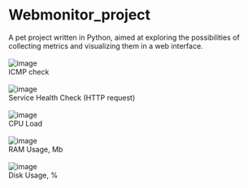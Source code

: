# Webmonitor_project

A pet project written in Python, aimed at exploring the possibilities of collecting metrics and visualizing them in a web interface.\
\
![image](https://github.com/KoctGT/Webmonitor_project/assets/104903440/cd101efc-c24a-4803-a5fe-b29e64b89b09) \
ICMP check\
\
![image](https://github.com/KoctGT/Webmonitor_project/assets/104903440/00f34f89-15b4-4d02-b9e2-2d3719898d07) \
Service Health Check (HTTP request) \
\
![image](https://github.com/KoctGT/Webmonitor_project/assets/104903440/696580a5-caae-4d16-b366-4c5b1d459a9f) \
CPU Load \
\
![image](https://github.com/KoctGT/Webmonitor_project/assets/104903440/5d20d66c-ae75-4ca3-9af5-416d90f20b00) \
RAM Usage, Mb \
\
![image](https://github.com/KoctGT/Webmonitor_project/assets/104903440/cd9050c8-49ca-4701-8df9-8f3f034e5a2a) \
Disk Usage, %
